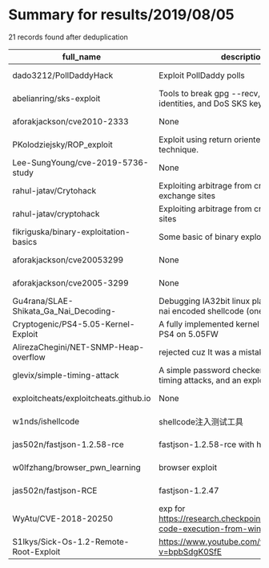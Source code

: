
# Summary for results/2019/08/05
    
21 records found after deduplication

| full_name | description | html_url | matched_list | matched_count | pushed_at | size | stargazers_count | language | forks_count |
|----------------------------------------|-----------------------------------------------------------------------------------|-----------------------------------------------------------|-------------------|-----------------|---------------------------|--------|--------------------|------------|---------------|
| dado3212/PollDaddyHack | Exploit PollDaddy polls | https://github.com/dado3212/PollDaddyHack | ['exploit'] | 1 | 2019-08-05 03:21:24+00:00 | 113 | 31 | Python | 38 |
| abelianring/sks-exploit | Tools to break gpg --recv, add fake identities, and DoS SKS keyservers | https://github.com/abelianring/sks-exploit | ['exploit'] | 1 | 2019-08-05 06:59:28+00:00 | 3626 | 3 | Go | 0 |
| aforakjackson/cve2010-2333 | None | https://github.com/aforakjackson/cve2010-2333 | ['cve-2'] | 1 | 2019-08-05 18:03:34+00:00 | 1 | 0 | Perl | 0 |
| PKolodziejsky/ROP_exploit | Exploit using return oriented programminig technique. | https://github.com/PKolodziejsky/ROP_exploit | ['exploit'] | 1 | 2019-08-05 15:37:13+00:00 | 2 | 0 | Python | 0 |
| Lee-SungYoung/cve-2019-5736-study | None | https://github.com/Lee-SungYoung/cve-2019-5736-study | ['cve-2'] | 1 | 2019-08-05 10:16:31+00:00 | 2 | 0 | C | 0 |
| rahul-jatav/Crytohack | Exploiting arbitrage from crypto-currency exchange sites | https://github.com/rahul-jatav/Crytohack | ['exploit'] | 1 | 2019-08-05 09:31:09+00:00 | 1541 | 0 | Java | 0 |
| rahul-jatav/cryptohack | Exploiting arbitrage from crypto exchange sites | https://github.com/rahul-jatav/cryptohack | ['exploit'] | 1 | 2019-08-05 09:22:20+00:00 | 0 | 0 | | 0 |
| fikriguska/binary-exploitation-basics | Some basic of binary exploitation | https://github.com/fikriguska/binary-exploitation-basics | ['exploit'] | 1 | 2019-08-05 07:45:18+00:00 | 9 | 1 | C | 0 |
| aforakjackson/cve20053299 | None | https://github.com/aforakjackson/cve20053299 | ['cve-2'] | 1 | 2019-08-05 02:01:05+00:00 | 1 | 0 | Perl | 0 |
| aforakjackson/cve2005-3299 | None | https://github.com/aforakjackson/cve2005-3299 | ['cve-2'] | 1 | 2019-08-05 01:58:45+00:00 | 0 | 0 | | 0 |
| Gu4rana/SLAE-Shikata_Ga_Nai_Decoding- | Debugging IA32bit linux platform shikata ga nai encoded shellcode (one iteration) | https://github.com/Gu4rana/SLAE-Shikata_Ga_Nai_Decoding- | ['shellcode'] | 1 | 2019-08-05 09:46:57+00:00 | 432 | 3 | | 0 |
| Cryptogenic/PS4-5.05-Kernel-Exploit | A fully implemented kernel exploit for the PS4 on 5.05FW | https://github.com/Cryptogenic/PS4-5.05-Kernel-Exploit | ['exploit'] | 1 | 2019-08-05 08:16:00+00:00 | 129 | 609 | JavaScript | 132 |
| AlirezaChegini/NET-SNMP-Heap-overflow | rejected cuz It was a mistake | https://github.com/AlirezaChegini/NET-SNMP-Heap-overflow | ['heap overflow'] | 1 | 2019-08-05 18:51:19+00:00 | 1054 | 0 | C | 0 |
| glevix/simple-timing-attack | A simple password checker vulnerable to timing attacks, and an exploitation | https://github.com/glevix/simple-timing-attack | ['exploit'] | 1 | 2019-08-05 09:24:38+00:00 | 2 | 0 | C | 0 |
| exploitcheats/exploitcheats.github.io | None | https://github.com/exploitcheats/exploitcheats.github.io | ['exploit'] | 1 | 2019-08-05 11:28:46+00:00 | 1134 | 0 | HTML | 0 |
| w1nds/ishellcode | shellcode注入测试工具 | https://github.com/w1nds/ishellcode | ['shellcode'] | 1 | 2019-08-05 05:29:12+00:00 | 1257 | 39 | C++ | 12 |
| jas502n/fastjson-1.2.58-rce | fastjson-1.2.58-rce with h2 database | https://github.com/jas502n/fastjson-1.2.58-rce | ['rce'] | 1 | 2019-08-05 03:15:59+00:00 | 5776 | 28 | Java | 9 |
| w0lfzhang/browser_pwn_learning | browser exploit | https://github.com/w0lfzhang/browser_pwn_learning | ['exploit'] | 1 | 2019-08-05 08:23:28+00:00 | 13 | 6 | JavaScript | 1 |
| jas502n/fastjson-RCE | fastjson-1.2.47 | https://github.com/jas502n/fastjson-RCE | ['rce'] | 1 | 2019-08-05 03:20:33+00:00 | 372 | 57 | | 18 |
| WyAtu/CVE-2018-20250 | exp for https://research.checkpoint.com/extracting-code-execution-from-winrar | https://github.com/WyAtu/CVE-2018-20250 | ['cve-2'] | 1 | 2019-08-05 10:45:34+00:00 | 51 | 456 | Python | 182 |
| S1lkys/Sick-Os-1.2-Remote-Root-Exploit | https://www.youtube.com/watch?v=bpbSdgK0SfE | https://github.com/S1lkys/Sick-Os-1.2-Remote-Root-Exploit | ['exploit'] | 1 | 2019-08-05 23:12:15+00:00 | 5 | 3 | Python | 1 |
